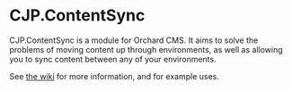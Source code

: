 CJP.ContentSync
===============


CJP.ContentSync is a module for Orchard CMS. It aims to solve the problems of moving content up through environments, as well as allowing you to sync content between any of your environments.

See [the wiki](https://github.com/paynecrl97/CJP.ContentSync/wiki) for more information, and for example uses.
